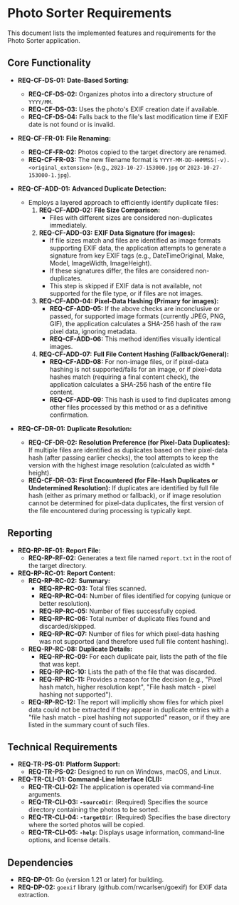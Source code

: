 # Photo Sorter Requirements

This document lists the implemented features and requirements for the Photo Sorter application.

## Core Functionality

-   **REQ-CF-DS-01:** **Date-Based Sorting:**
    -   **REQ-CF-DS-02:** Organizes photos into a directory structure of `YYYY/MM`.
    -   **REQ-CF-DS-03:** Uses the photo's EXIF creation date if available.
    -   **REQ-CF-DS-04:** Falls back to the file's last modification time if EXIF date is not found or is invalid.

-   **REQ-CF-FR-01:** **File Renaming:**
    -   **REQ-CF-FR-02:** Photos copied to the target directory are renamed.
    -   **REQ-CF-FR-03:** The new filename format is `YYYY-MM-DD-HHMMSS(-v).<original_extension>` (e.g., `2023-10-27-153000.jpg` or `2023-10-27-153000-1.jpg`).

-   **REQ-CF-ADD-01:** **Advanced Duplicate Detection:**
    -   Employs a layered approach to efficiently identify duplicate files:
        1.  **REQ-CF-ADD-02:** **File Size Comparison:**
            -   Files with different sizes are considered non-duplicates immediately.
        2.  **REQ-CF-ADD-03:** **EXIF Data Signature (for images):**
            -   If file sizes match and files are identified as image formats supporting EXIF data, the application attempts to generate a signature from key EXIF tags (e.g., DateTimeOriginal, Make, Model, ImageWidth, ImageHeight).
            -   If these signatures differ, the files are considered non-duplicates.
            -   This step is skipped if EXIF data is not available, not supported for the file type, or if files are not images.
        3.  **REQ-CF-ADD-04:** **Pixel-Data Hashing (Primary for images):**
            -   **REQ-CF-ADD-05:** If the above checks are inconclusive or passed, for supported image formats (currently JPEG, PNG, GIF), the application calculates a SHA-256 hash of the raw pixel data, ignoring metadata.
            -   **REQ-CF-ADD-06:** This method identifies visually identical images.
        4.  **REQ-CF-ADD-07:** **Full File Content Hashing (Fallback/General):**
            -   **REQ-CF-ADD-08:** For non-image files, or if pixel-data hashing is not supported/fails for an image, or if pixel-data hashes match (requiring a final content check), the application calculates a SHA-256 hash of the entire file content.
            -   **REQ-CF-ADD-09:** This hash is used to find duplicates among other files processed by this method or as a definitive confirmation.

-   **REQ-CF-DR-01:** **Duplicate Resolution:**
    -   **REQ-CF-DR-02:** **Resolution Preference (for Pixel-Data Duplicates):** If multiple files are identified as duplicates based on their pixel-data hash (after passing earlier checks), the tool attempts to keep the version with the highest image resolution (calculated as width * height).
    -   **REQ-CF-DR-03:** **First Encountered (for File-Hash Duplicates or Undetermined Resolution):** If duplicates are identified by full file hash (either as primary method or fallback), or if image resolution cannot be determined for pixel-data duplicates, the first version of the file encountered during processing is typically kept.

## Reporting

-   **REQ-RP-RF-01:** **Report File:**
    -   **REQ-RP-RF-02:** Generates a text file named `report.txt` in the root of the target directory.
-   **REQ-RP-RC-01:** **Report Content:**
    -   **REQ-RP-RC-02:** **Summary:**
        -   **REQ-RP-RC-03:** Total files scanned.
        -   **REQ-RP-RC-04:** Number of files identified for copying (unique or better resolution).
        -   **REQ-RP-RC-05:** Number of files successfully copied.
        -   **REQ-RP-RC-06:** Total number of duplicate files found and discarded/skipped.
        -   **REQ-RP-RC-07:** Number of files for which pixel-data hashing was not supported (and therefore used full file content hashing).
    -   **REQ-RP-RC-08:** **Duplicate Details:**
        -   **REQ-RP-RC-09:** For each duplicate pair, lists the path of the file that was kept.
        -   **REQ-RP-RC-10:** Lists the path of the file that was discarded.
        -   **REQ-RP-RC-11:** Provides a reason for the decision (e.g., "Pixel hash match, higher resolution kept", "File hash match - pixel hashing not supported").
    -   **REQ-RP-RC-12:** The report will implicitly show files for which pixel data could not be extracted if they appear in duplicate entries with a "file hash match - pixel hashing not supported" reason, or if they are listed in the summary count of such files.

## Technical Requirements

-   **REQ-TR-PS-01:** **Platform Support:**
    -   **REQ-TR-PS-02:** Designed to run on Windows, macOS, and Linux.
-   **REQ-TR-CLI-01:** **Command-Line Interface (CLI):**
    -   **REQ-TR-CLI-02:** The application is operated via command-line arguments.
    -   **REQ-TR-CLI-03:** **`-sourceDir`**: (Required) Specifies the source directory containing the photos to be sorted.
    -   **REQ-TR-CLI-04:** **`-targetDir`**: (Required) Specifies the base directory where the sorted photos will be copied.
    -   **REQ-TR-CLI-05:** **`-help`**: Displays usage information, command-line options, and license details.

## Dependencies
- **REQ-DP-01:** Go (version 1.21 or later) for building.
- **REQ-DP-02:** `goexif` library (github.com/rwcarlsen/goexif) for EXIF data extraction.
